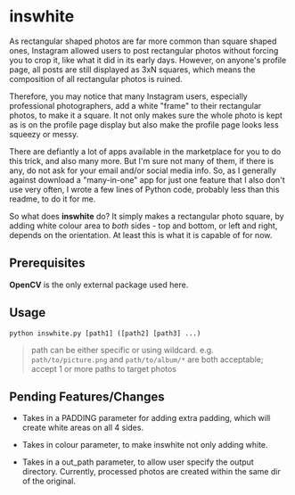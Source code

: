# inswhite
As rectangular shaped photos are far more common than square shaped ones, Instagram allowed users to post rectangular photos without forcing you to crop it, like what it did in its early days. However, on anyone's profile page, all posts are still displayed as 3xN squares, which means the composition of all rectangular photos is ruined. 

Therefore, you may notice that many Instagram users, especially professional photographers, add a white "frame" to their rectangular photos, to make it a square. It not only makes sure the whole photo is kept as is on the profile page display but also make the profile page looks less squeezy or messy.

There are defiantly a lot of apps available in the marketplace for you to do this trick, and also many more. But I'm sure not many of them, if there is any, do not ask for your email and/or social media info. So, as I generally against download a "many-in-one" app for just one feature that I also don't use very often, I wrote a few lines of Python code, probably less than this readme, to do it for me.

So what does **inswhite** do? It simply makes a rectangular photo square, by adding white colour area to *both* sides - top and bottom, or left and right, depends on the orientation. At least this is what it is capable of for now.

## Prerequisites
**OpenCV** is the only external package used here.

## Usage
`python inswhite.py [path1] ([path2] [path3] ...)`
> path can be either specific or using wildcard. e.g. `path/to/picture.png` and `path/to/album/*` are both acceptable;
> accept 1 or more paths to target photos

## Pending Features/Changes
- Takes in a PADDING parameter for adding extra padding, which will create white areas on all 4 sides.

- Takes in colour parameter, to make inswhite not only adding white. 

- Takes in a out_path parameter, to allow user specify the output directory. Currently, processed photos are created within the same dir of the original.